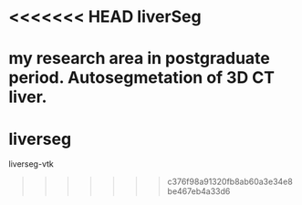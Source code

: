 <<<<<<< HEAD
liverSeg
========

my research area in postgraduate period. Autosegmetation of 3D CT liver.
=======
# liverseg
liverseg-vtk
>>>>>>> c376f98a91320fb8ab60a3e34e8be467eb4a33d6
